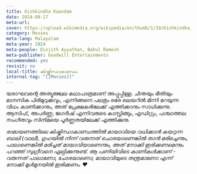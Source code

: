 ```yaml
---
title: Kishkindha Kaandam
date: 2024-08-17
meta-url: 
cover: https://upload.wikimedia.org/wikipedia/en/thumb/1/19/Kishkindha_Kaandam.jpeg/220px-Kishkindha_Kaandam.jpeg
category: Movies
meta-lang: Malayalam
meta-year: 2024
meta-people: Dinjith Ayyathan, Bahul Ramesh
meta-publisher: Goodwill Entertainments
recommended: yes
revisit: no
local-title: കിഷ്കിന്ധാകാണ്ഡം
internal-tag: "[[Movies]]"
---
```

യരാഘവന്റെ അത്യുജ്ജ്വല കഥാപാത്രമാണ് അപ്പുപ്പിള്ള. ചിന്തയും ഭീതിയും മാനസിക പിരിമുറുക്കവും, എന്നിങ്ങനെ പലതും ഒരേ ലെയറിൽ മിന്നി മറയുന്ന വിധം കാണിക്കാനും, അത് പ്രേക്ഷകരിലേക്ക് എത്തിക്കാനും സാധിക്കുന്നു. ആസിഫ്, അപർണ്ണ, ജഗദീഷ് എന്നിവരുടെ കാസ്റ്റിങ്ങും, എഡിറ്റും, പശ്ചാത്തല സംഗീതവും സിനിമയെ പൂർണ്ണതയിലേക്ക് എത്തിക്കുനു.

*രാമായണത്തിലെ കിഷ്കിന്ധാകാണ്ഡത്തിൽ മായാവിയെ വധിക്കാൻ കയറുന്ന ബാലി (വാലി), ഗുഹയിൽ നിന്ന് വരുന്നത് ചൊരയാണെങ്കിൽ താൻ മരിച്ചെന്നും, പാലാണെങ്കിൽ മരിച്ചത് മായാവിയാണെന്നും, അത് നോക്കി ഇരിക്കണമെന്നും പറഞ്ഞ് സുഗ്രീവനെ ഏല്പിക്കുന്നുണ്ട്. ആ പണിയിവിടെ കാണികൾക്കാണ് - വരുന്നത് പാലാണോ, ചോരയാണൊ, മായാവിയുടെ തന്ത്രമാണോ എന്ന് നോക്കി മുൾമുനയിൽ ഇരിക്കണം. ❤️*

